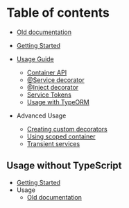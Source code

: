 # Table of contents

- [Old documentation](README.md)

- [Getting Started](typescript/01-getting-started.md)
- [Usage Guide](typescript/02-basic-usage-guide.md)
  - [Container API](typescript/03-container-api.md)
  - [@Service decorator](typescript/04-service-decorator.md)
  - [@Inject decorator](typescript/05-inject-decorator.md)
  - [Service Tokens](typescript/06-service-tokens.md)
  - [Usage with TypeORM](typescript/07-usage-with-typeorm.md)
- Advanced Usage
  - [Creating custom decorators](typescript/08-custom-decorators.md)
  - [Using scoped container](typescript/09-using-scoped-containers.md)
  - [Transient services](typescript/10-using-transient-services.md)

## Usage without TypeScript

- [Getting Started](javascript/01-getting-started.md)
- Usage
  - [Old documentation](javascript/02-basic-usage.md)
